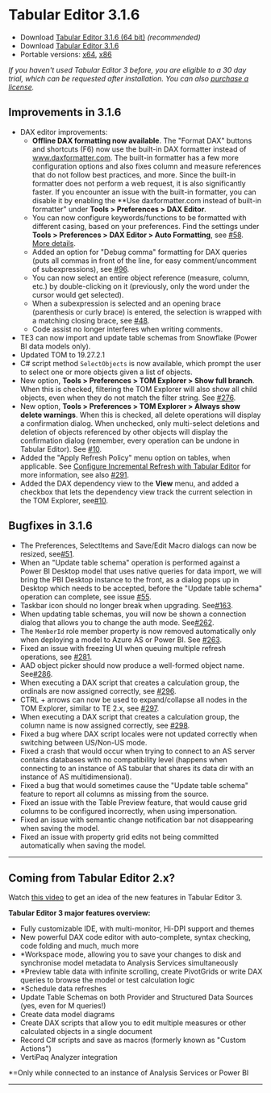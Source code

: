 # Tabular Editor 3.1.6

- Download [Tabular Editor 3.1.6 (64 bit)](https://cdn.tabulareditor.com/files/TabularEditor.3.1.6.x64.msi) _(recommended)_
- Download [Tabular Editor 3.1.6](https://cdn.tabulareditor.com/files/TabularEditor.3.1.6.x86.msi)
- Portable versions: [x64](https://cdn.tabulareditor.com/files/TabularEditor.3.1.6.x64.zip), [x86](https://cdn.tabulareditor.com/files/TabularEditor.3.1.6.x86.zip)

_If you haven't used Tabular Editor 3 before, you are eligible to a 30 day trial, which can be requested after installation. You can also [purchase a license](https://tabulareditor.com/#licensing)._

## Improvements in 3.1.6

- DAX editor improvements:
  - **Offline DAX formatting now available**. The "Format DAX" buttons and shortcuts (F6) now use the built-in DAX formatter instead of www.daxformatter.com. The built-in formatter has a few more configuration options and also fixes column and measure references that do not follow best practices, and more. Since the built-in formatter does not perform a web request, it is also significantly faster. If you encounter an issue with the built-in formatter, you can disable it by enabling the \*\*Use daxformatter.com instead of built-in formatter" under **Tools > Preferences > DAX Editor**.
  - You can now configure keywords/functions to be formatted with different casing, based on your preferences. Find the settings under **Tools > Preferences > DAX Editor > Auto Formatting**, see [#58](https://github.com/TabularEditor/TabularEditor3/issues/58). [More details](xref:personalizing-te3#dax-settings).
  - Added an option for "Debug comma" formatting for DAX queries (puts all commas in front of the line, for easy comment/uncomment of subexpressions), see [#96](https://github.com/TabularEditor/TabularEditor3/issues/96).
  - You can now select an entire object reference (measure, column, etc.) by double-clicking on it (previously, only the word under the cursor would get selected).
  - When a subexpression is selected and an opening brace (parenthesis or curly brace) is entered, the selection is wrapped with a matching closing brace, see [#48](https://github.com/TabularEditor/TabularEditor3/issues/48).
  - Code assist no longer interferes when writing comments.
- TE3 can now import and update table schemas from Snowflake (Power BI data models only).
- Updated TOM to 19.27.2.1
- C# script method `SelectObjects` is now available, which prompt the user to select one or more objects given a list of objects.
- New option, **Tools > Preferences > TOM Explorer > Show full branch**. When this is checked, filtering the TOM Explorer will also show all child objects, even when they do not match the filter string. See [#276](https://github.com/TabularEditor/TabularEditor3/issues/276).
- New option, **Tools > Preferences > TOM Explorer > Always show delete warnings**. When this is checked, all delete operations will display a confirmation dialog. When unchecked, only multi-select deletions and deletion of objects referenced by other objects will display the confirmation dialog (remember, every operation can be undone in Tabular Editor). See [#10](https://github.com/TabularEditor/TabularEditor3/issues/10).
- Added the "Apply Refresh Policy" menu option on tables, when applicable. See [Configure Incremental Refresh with Tabular Editor](https://www.youtube.com/watch?v=icCGFG6KpIA) for more information, see also [#291](https://github.com/TabularEditor/TabularEditor3/issues/291).
- Added the DAX dependency view to the **View** menu, and added a checkbox that lets the dependency view track the current selection in the TOM Explorer, see[#10](https://github.com/TabularEditor/TabularEditor3/issues/10).

## Bugfixes in 3.1.6

- The Preferences, SelectItems and Save/Edit Macro dialogs can now be resized, see[#51](https://github.com/TabularEditor/TabularEditor3/issues/51).
- When an "Update table schema" operation is performed against a Power BI Desktop model that uses native queries for data import, we will bring the PBI Desktop instance to the front, as a dialog pops up in Desktop which needs to be accepted, before the "Update table schema" operation can complete, see issue [#55](https://github.com/TabularEditor/TabularEditor3/issues/55).
- Taskbar icon should no longer break when upgrading. See[#163](https://github.com/TabularEditor/TabularEditor3/issues/163).
- When updating table schemas, you will now be shown a connection dialog that allows you to change the auth mode. See[#262](https://github.com/TabularEditor/TabularEditor3/issues/262).
- The `MemberId` role member property is now removed automatically only when deploying a model to Azure AS or Power BI. See [#263](https://github.com/TabularEditor/TabularEditor3/issues/263).
- Fixed an issue with freezing UI when queuing multiple refresh operations, see [#281](https://github.com/TabularEditor/TabularEditor3/issues/281).
- AAD object picker should now produce a well-formed object name. See[#286](https://github.com/TabularEditor/TabularEditor3/issues/286).
- When executing a DAX script that creates a calculation group, the ordinals are now assigned correctly, see [#296](https://github.com/TabularEditor/TabularEditor3/issues/296).
- CTRL + arrows can now be used to expand/collapse all nodes in the TOM Explorer, similar to TE 2.x, see [#297](https://github.com/TabularEditor/TabularEditor3/issues/297).
- When executing a DAX script that creates a calculation group, the column name is now assigned correctly, see [#298](https://github.com/TabularEditor/TabularEditor3/issues/298).
- Fixed a bug where DAX script locales were not updated correctly when switching between US/Non-US mode.
- Fixed a crash that would occur when trying to connect to an AS server contains databases with no compatibility level (happens when connecting to an instance of AS tabular that shares its data dir with an instance of AS multidimensional).
- Fixed a bug that would sometimes cause the "Update table schema" feature to report all columns as missing from the source.
- Fixed an issue with the Table Preview feature, that would cause grid columns to be configured incorrectly, when using impersonation.
- Fixed an issue with semantic change notification bar not disappearing when saving the model.
- Fixed an issue with property grid edits not being committed automatically when saving the model.

---

## Coming from Tabular Editor 2.x?

Watch [this video](https://www.youtube.com/watch?v=pt3DdcjfImY) to get an idea of the new features in Tabular Editor 3.

**Tabular Editor 3 major features overview:**

- Fully customizable IDE, with multi-monitor, Hi-DPI support and themes
- New powerful DAX code editor with auto-complete, syntax checking, code folding and much, much more
- \*Workspace mode, allowing you to save your changes to disk and synchronise model metadata to Analysis Services simultaneously
- \*Preview table data with infinite scrolling, create PivotGrids or write DAX queries to browse the model or test calculation logic
- \*Schedule data refreshes
- Update Table Schemas on both Provider and Structured Data Sources (yes, even for M queries!)
- Create data model diagrams
- Create DAX scripts that allow you to edit multiple measures or other calculated objects in a single document
- Record C# scripts and save as macros (formerly known as "Custom Actions")
- VertiPaq Analyzer integration

\*=Only while connected to an instance of Analysis Services or Power BI

---